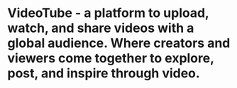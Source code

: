 # VideoTube - a platform to upload, watch, and share videos with a global audience. Where creators and viewers come together to explore, post, and inspire through video.